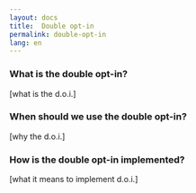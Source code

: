 ```yaml
---
layout: docs
title:  Double opt-in
permalink: double-opt-in
lang: en
---
```

### What is the double opt-in?

[what is the d.o.i.]

### When should we use the double opt-in?

[why the d.o.i.]

### How is the double opt-in implemented?

[what it means to implement d.o.i.]